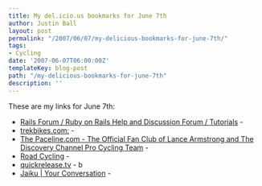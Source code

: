 ```yaml
---
title: My del.icio.us bookmarks for June 7th
author: Justin Ball
layout: post
permalink: "/2007/06/07/my-delicious-bookmarks-for-june-7th/"
tags:
- Cycling
date: '2007-06-07T06:00:00Z'
templateKey: blog-post
path: "/my-delicious-bookmarks-for-june-7th"
description: ''
---
```


These are my links for June 7th:

*   [Rails Forum / Ruby on Rails Help and Discussion Forum / Tutorials][1] -
*   [trekbikes.com:][2] -
*   [The Paceline.com - The Official Fan Club of Lance Armstrong and The Discovery Channel Pro Cycling Team][3] -
*   [Road Cycling][4] -
*   [quickrelease.tv][5] - b
*   [Jaiku | Your Conversation][6] -

 [1]: http://railsforum.com/viewforum.php?id=20
 [2]: http://www2.trekbikes.com/us/en/Road/The_Road_to_the_Tour/Index.php
 [3]: http://www.thepaceline.com/
 [4]: http://roadie.groups.vox.com/
 [5]: http://www.quickrelease.tv/
 [6]: http://jaiku.com/
